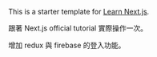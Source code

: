 This is a starter template for [Learn Next.js](https://nextjs.org/learn).

跟著 Next.js official tutorial 實際操作一次。

增加 redux 與 firebase 的登入功能。
